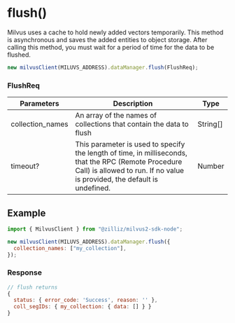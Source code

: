 # flush()

Milvus uses a cache to hold newly added vectors temporarily. This method is asynchronous and saves the added entities to object storage. After calling this method, you must wait for a period of time for the data to be flushed.

```javascript
new milvusClient(MILUVS_ADDRESS).dataManager.flush(FlushReq);
```

### FlushReq

| Parameters       | Description                                                                                                                                                                       | Type     |
| ---------------- | --------------------------------------------------------------------------------------------------------------------------------------------------------------------------------- | -------- |
| collection_names | An array of the names of collections that contain the data to flush                                                                                                               | String[] |
| timeout?         | This parameter is used to specify the length of time, in milliseconds, that the RPC (Remote Procedure Call) is allowed to run. If no value is provided, the default is undefined. | Number   |

## Example

```javascript
import { MilvusClient } from "@zilliz/milvus2-sdk-node";

new milvusClient(MILUVS_ADDRESS).dataManager.flush({
  collection_names: ["my_collection"],
});
```

### Response

```javascript
// flush returns
{
  status: { error_code: 'Success', reason: '' },
  coll_segIDs: { my_collection: { data: [] } }
}
```
